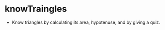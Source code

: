 # knowTraingles
<ul><li>Know triangles by calculating its area, hypotenuse, and by giving a quiz.</li></ul>
